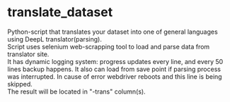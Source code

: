 # translate_dataset
Python-script that translates your dataset into one of general languages using DeepL translator(parsing). <br />
Script uses selenium web-scrapping tool to load and parse data from translator site. <br />
It has dynamic logging system: progress updates every line, and every 50 lines backup happens. It also can load from save point if parsing process was interrupted. In cause of error webdriver reboots and this line is being skipped. <br />
The result will be located in "-trans" column(s). 
